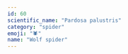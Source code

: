 ```yaml
---
id: 60
scientific_name: "Pardosa palustris"
category: "spider"
emoji: "🕷️"
name: "Wolf spider"
---
```


